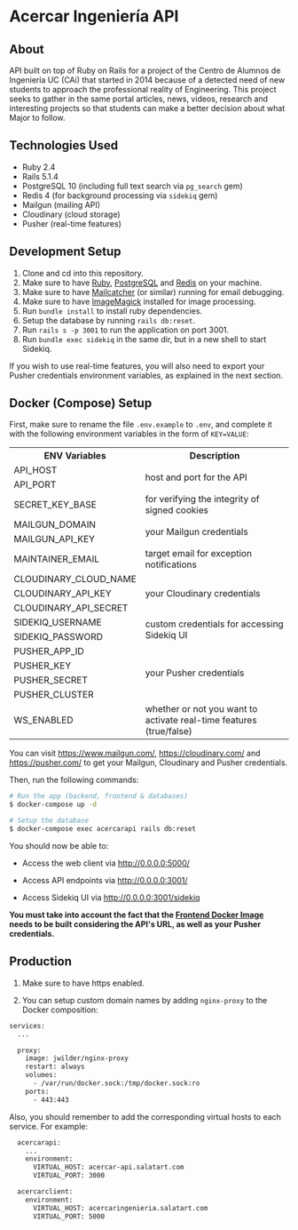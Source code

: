 # Acercar Ingeniería API

## About

API built on top of Ruby on Rails for a project of the Centro de Alumnos de Ingeniería UC (CAi) that started in 2014 because of a detected need of new students to approach the professional reality of Engineering. This project seeks to gather in the same portal articles, news, videos, research and interesting projects so that students can make a better decision about what Major to follow.

## Technologies Used

- Ruby 2.4
- Rails 5.1.4
- PostgreSQL 10 (including full text search via `pg_search` gem)
- Redis 4 (for background processing via `sidekiq` gem)
- Mailgun (mailing API)
- Cloudinary (cloud storage)
- Pusher (real-time features)

## Development Setup

1. Clone and cd into this repository.
2. Make sure to have [Ruby](https://rvm.io/), [PostgreSQL](https://www.postgresql.org/) and [Redis](https://redis.io/) on your machine.
3. Make sure to have [Mailcatcher](https://github.com/sj26/mailcatcher) (or similar) running for email debugging.
4. Make sure to have [ImageMagick](https://github.com/ImageMagick/ImageMagick) installed for image processing.
5. Run `bundle install` to install ruby dependencies.
6. Setup the database by running `rails db:reset`.
7. Run `rails s -p 3001` to run the application on port 3001.
8. Run `bundle exec sidekiq` in the same dir, but in a new shell to start Sidekiq.

If you wish to use real-time features, you will also need to export your Pusher credentials environment variables, as explained in the next section.

## Docker (Compose) Setup

First, make sure to rename the file `.env.example` to `.env`, and complete it with the following environment variables in the form of `KEY=VALUE`:

<table>
  <tr>
    <th>ENV Variables</th>
    <th>Description</th>
  </tr>
  <tr>
    <td>API_HOST</td>
    <td rowspan="2">host and port for the API</td>
  </tr>
  <tr><td>API_PORT</td></tr>
  <tr>
    <td>SECRET_KEY_BASE</td>
    <td>for verifying the integrity of signed cookies</td>
  </tr>
  <tr>
    <td>MAILGUN_DOMAIN</td>
    <td rowspan="2">your Mailgun credentials</td>
  </tr>
  <tr><td>MAILGUN_API_KEY</td></tr>
  <tr>
    <td>MAINTAINER_EMAIL</td>
    <td>target email for exception notifications</td>
  </tr>
  <tr>
    <td>CLOUDINARY_CLOUD_NAME</td>
    <td rowspan="3">your Cloudinary credentials</td>
  </tr>
  <tr><td>CLOUDINARY_API_KEY</td></tr>
  <tr><td>CLOUDINARY_API_SECRET</td></tr>
  <tr>
    <td>SIDEKIQ_USERNAME</td>
    <td rowspan="2">custom credentials for accessing Sidekiq UI</td>
  </tr>
  <tr><td>SIDEKIQ_PASSWORD</td></tr>
  <tr>
    <td>PUSHER_APP_ID</td>
    <td rowspan="4">your Pusher credentials</td>
  </tr>
  <tr><td>PUSHER_KEY</td></tr>
  <tr><td>PUSHER_SECRET</td></tr>
  <tr><td>PUSHER_CLUSTER</td></tr>
  <tr>
    <td>WS_ENABLED</td>
    <td>whether or not you want to activate real-time features (true/false)</td>
  </tr>
</table>

You can visit https://www.mailgun.com/, https://cloudinary.com/ and https://pusher.com/ to get your Mailgun, Cloudinary and Pusher credentials.

Then, run the following commands:

```sh
# Run the app (backend, frontend & databases)
$ docker-compose up -d

# Setup the database
$ docker-compose exec acercarapi rails db:reset
```

You should now be able to:

- Access the web client via http://0.0.0.0:5000/

- Access API endpoints via http://0.0.0.0:3001/

- Access Sidekiq UI via http://0.0.0.0:3001/sidekiq

__You must take into account the fact that the [Frontend Docker Image](https://github.com/sasalatart/acercar-ingenieria-client) needs to be built considering the API's URL, as well as your Pusher credentials.__

## Production

1) Make sure to have https enabled.

2) You can setup custom domain names by adding `nginx-proxy` to the Docker composition:

```sh
services:
  ...

  proxy:
    image: jwilder/nginx-proxy
    restart: always
    volumes:
      - /var/run/docker.sock:/tmp/docker.sock:ro
    ports:
      - 443:443
```

Also, you should remember to add the corresponding virtual hosts to each service. For example:

```sh
  acercarapi:
    ...
    environment:
      VIRTUAL_HOST: acercar-api.salatart.com
      VIRTUAL_PORT: 3000

  acercarclient:
    environment:
      VIRTUAL_HOST: acercaringenieria.salatart.com
      VIRTUAL_PORT: 5000
```
